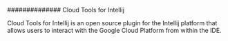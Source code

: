 ############## Cloud Tools for Intellij

Cloud Tools for Intellij is an open source plugin for the Intellij
platform that allows users to interact with the Google Cloud Platform
from within the IDE.
